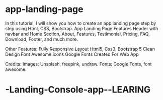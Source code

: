 # app-landing-page
In this tutorial, I will show you how to create an app landing page step by step using Html, CSS, Bootstrap.
App Landing Page Features Header with navbar and Home Section, About, Features, Testimonial, Pricing, FAQ, Download, Footer, and much more.

Other Features:
Fully Responsive Layout
Html5, Css3, Bootstrap 5
Clean Design
Font Awesome icons
Google Fonts
Created For Web App 

Credits:
Images: Unsplash, freepink, undraw.
Fonts: Google Fonts, font awesome.

# -Landing-Console-app--LEARING
